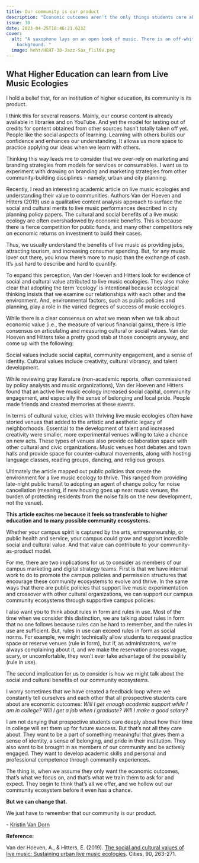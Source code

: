 ```yaml
---
title: Our community is our product
description: "Economic outcomes aren't the only things students care about. "
issue: 30
date: 2023-04-25T18:46:21.623Z
cover:
  alt: "A saxophone lays on an open book of music. There is an off-white
    background. "
  image: heht/HEHT-30-Jazz-Sax_flil6v.png
---
```

## What Higher Education can learn from Live Music Ecologies

I hold a belief that, for an institution of higher education, its community is its product. 

I think this for several reasons. Mainly, our course content is already available in libraries and on YouTube. And yet the model for testing out of credits for content obtained from other sources hasn’t totally taken off yet. People like the social aspects of learning. Learning with others builds our confidence and enhances our understanding. It allows us more space to practice applying our ideas when we learn with others. 

Thinking this way leads me to consider that we over-rely on marketing and branding strategies from models for services or consumables. I want us to experiment with drawing on branding and marketing strategies from other community-building disciplines - namely, urban and city planning.

Recently, I read an interesting academic article on live music ecologies and understanding their value to communities. Authors Van der Hoeven and Hitters (2019) use a qualitative content analysis approach to surface the social and cultural merits to live music performances described in city planning policy papers. The cultural and social benefits of a live music ecology are often overshadowed by economic benefits. This is because there is fierce competition for public funds, and many other competitors rely on economic returns on investment to build their cases. 

Thus, we usually understand the benefits of live music as providing jobs, attracting tourism, and increasing consumer spending. But, for any music lover out there, you know there’s more to music than the exchange of cash. It’s just hard to describe and hard to quantify. 

To expand this perception, Van der Hoeven and Hitters look for evidence of social and cultural value attributed to live music ecologies. They also make clear that adopting the term ‘ecology’ is intentional because ecological thinking insists that we examine our relationships with each other and the environment. And, environmental factors, such as public policies and planning, play a role in the varied degrees of success of music ecologies.

While there is a clear consensus on what we mean when we talk about economic value (i.e., the measure of various financial gains), there is little consensus on articulating and measuring cultural or social values. Van der Hoeven and Hitters take a pretty good stab at those concepts anyway, and come up with the following: 

Social values include social capital, community engagement, and a sense of identity. Cultural values include creativity, cultural vibrancy, and talent development. 

While reviewing gray literature (non-academic reports, often commissioned by policy analysts and music organizations), Van der Hoeven and Hitters found that an active live music ecology increased social capital, community engagement, and especially the sense of belonging and local pride. People made friends and created memories at these events. 

In terms of cultural value, cities with thriving live music ecologies often have storied venues that added to the artistic and aesthetic legacy of neighborhoods. Essential to the development of talent and increased creativity were smaller, more experimental venues willing to take a chance on new acts. These types of venues also provide collaboration space with other cultural and civic organizations. Music venues host debates and town halls and provide space for counter-cultural movements, along with hosting language classes, reading groups, dancing, and religious groups. 

Ultimately the article mapped out public policies that create the environment for a live music ecology to thrive. This ranged from providing late-night public transit to adopting an agent of change policy for noise cancellation (meaning, if new housing goes up near music venues, the burden of protecting residents from the noise falls on the new development, not the venue). 

**This article excites me because it feels so transferable to higher education and to many possible community ecosystems.**

Whether your campus spirit is captured by the arts, entrepreneurship, or public health and service, your campus could grow and support incredible social and cultural value. And that value can contribute to your community-as-product model.  

For me, there are two implications for us to consider as members of our campus marketing and digital strategy teams. First is that we have internal work to do to promote the campus policies and permission structures that encourage these community ecosystems to evolve and thrive. In the same ways that there are public policies that support live music experimentation and crossover with other cultural organizations, we can support our campus community ecosystems through supportive campus policies.

I also want you to think about rules in form and rules in use. Most of the time when we consider this distinction, we are talking about rules in form that no one follows because rules can be hard to remember, and the rules in use are sufficient. But, rules in use can exceed rules in form as social norms. For example, we might technically allow students to request practice space or reserve venues (rule in form), but if, as administrators, we’re always complaining about it, and we make the reservation process vague, scary, or uncomfortable, they won’t ever take advantage of the possibility (rule in use). 

The second implication for us to consider is how we might talk about the social and cultural benefits of our community ecosystems. 

I worry sometimes that we have created a feedback loop where we constantly tell ourselves and each other that all prospective students care about are economic outcomes: *Will I get enough academic support while I am in college? Will I get a job when I graduate? Will I make a good salary?* 

I am not denying that prospective students care deeply about how their time in college will set them up for future success. But that’s not all they care about. They want to be a part of something meaningful that gives them a sense of identity, a sense of belonging, and pride in their institution. They also want to be brought in as members of our community and be actively engaged. They want to develop academic skills and personal and professional competence through community experiences. 

The thing is, when we assume they only want the economic outcomes, that’s what we focus on, and that’s what we train them to ask for and expect. They begin to think that’s all we offer, and we hollow out our community ecosystem before it even has a chance. 

**But we can change that.** 

We just have to remember that our community is our product. 

\- [Kristin Van Dorn](https://www.linkedin.com/in/kristinvandorn/) 

**Reference:**

Van der Hoeven, A., & Hitters, E. (2019). [The social and cultural values of live music: Sustaining urban live music ecologies](https://www.sciencedirect.com/science/article/pii/S026427511830996X). Cities, 90, 263-271.